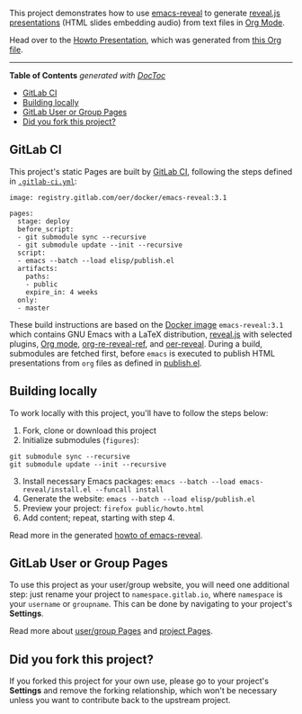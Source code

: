 <!--- Local IspellDict: en -->

This project demonstrates how to use
[emacs-reveal](https://gitlab.com/oer/emacs-reveal) to generate
[reveal.js presentations](https://revealjs.com/)
(HTML slides embedding audio)
from text files in [Org Mode](https://orgmode.org/).

Head over to the
[Howto Presentation](https://oer.gitlab.io/emacs-reveal-howto/howto.html),
which was generated from [this Org file](howto.org).

---

<!-- START doctoc generated TOC please keep comment here to allow auto update -->
<!-- DON'T EDIT THIS SECTION, INSTEAD RE-RUN doctoc TO UPDATE -->
**Table of Contents**  *generated with [DocToc](https://github.com/thlorenz/doctoc)*

- [GitLab CI](#gitlab-ci)
- [Building locally](#building-locally)
- [GitLab User or Group Pages](#gitlab-user-or-group-pages)
- [Did you fork this project?](#did-you-fork-this-project)

<!-- END doctoc generated TOC please keep comment here to allow auto update -->

## GitLab CI

This project's static Pages are built by [GitLab CI][ci], following the steps
defined in [`.gitlab-ci.yml`](.gitlab-ci.yml):

```
image: registry.gitlab.com/oer/docker/emacs-reveal:3.1

pages:
  stage: deploy
  before_script:
  - git submodule sync --recursive
  - git submodule update --init --recursive
  script:
  - emacs --batch --load elisp/publish.el
  artifacts:
    paths:
    - public
    expire_in: 4 weeks
  only:
  - master
```

These build instructions are based on the [Docker image](https://gitlab.com/oer/docker)
`emacs-reveal:3.1` which contains GNU Emacs with a LaTeX
distribution, [reveal.js](https://revealjs.com/) with selected plugins,
[Org mode](https://orgmode.org/),
[org-re-reveal-ref](https://gitlab.com/oer/org-re-reveal-ref), and
[oer-reveal](https://gitlab.com/oer/oer-reveal).
During a build, submodules are fetched first, before `emacs` is
executed to publish HTML presentations from `org` files as defined in
[publish.el](elisp/publish.el).

## Building locally

To work locally with this project, you'll have to follow the steps below:

1. Fork, clone or download this project
2. Initialize submodules (`figures`):
```
git submodule sync --recursive
git submodule update --init --recursive
```
3. Install necessary Emacs packages: `emacs --batch --load emacs-reveal/install.el --funcall install`
4. Generate the website: `emacs --batch --load elisp/publish.el`
5. Preview your project: `firefox public/howto.html`
6. Add content; repeat, starting with step 4.

Read more in the generated [howto of emacs-reveal](https://oer.gitlab.io/emacs-reveal-howto/howto.html).

## GitLab User or Group Pages

To use this project as your user/group website, you will need one additional
step: just rename your project to `namespace.gitlab.io`, where `namespace` is
your `username` or `groupname`. This can be done by navigating to your
project's **Settings**.

Read more about [user/group Pages][userpages] and [project Pages][projpages].

## Did you fork this project?

If you forked this project for your own use, please go to your project's
**Settings** and remove the forking relationship, which won't be necessary
unless you want to contribute back to the upstream project.

[ci]: https://about.gitlab.com/gitlab-ci/
[userpages]: https://docs.gitlab.com/ce/user/project/pages/introduction.html#user-or-group-pages
[projpages]: https://docs.gitlab.com/ce/user/project/pages/introduction.html#project-pages
